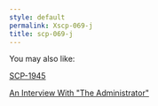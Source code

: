 ```yaml
---
style: default
permalink: Xscp-069-j
title: scp-069-j
---
```

You may also like:

[SCP-1945](http://scp-wiki.net/scp-1945)

[An Interview With "The Administrator"](http://scp-wiki.net/an-interview-with-the-administrator)
